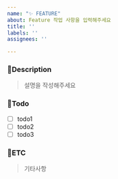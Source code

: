 ```yaml
---
name: "✨ FEATURE"
about: Feature 작업 사항을 입력해주세요
title: ''
labels: ''
assignees: ''

---
```


### 📃Description
> 설명을 작성해주세요

### 📌Todo
- [ ] todo1
- [ ] todo2
- [ ] todo3

### 📝ETC
> 기타사항
